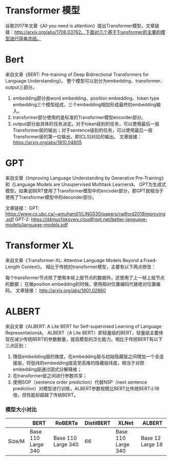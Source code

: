 # Transformer 模型

谷歌2017年文章《All you need is attention》提出Transformer模型，文章链接：http://arxiv.org/abs/1706.03762。下面对几个基于Transformer的主要的模型进行简单总结。

# Bert

来自文章《BERT: Pre-training of Deep Bidirectional Transformers for Language Understanding》。
整个模型可以划分为embedding、transformer、output三部分。

1. embedding部分由word embedding、position embedding、token type embedding三个模型组成，三个embedding相加形成最终的embedding输入。
2. transformer部分使用的是标准的Transformer模型encorder部分。
3. output部分由具体的任务决定。对于token级别的任务，可以使用最后一层Transformer层的输出；对于sentence级别的任务，可以使用最后一层Transformer层的第一位输出，即[CLS]对应的输出。
   文章链接：https://arxiv.org/abs/1810.04805

# GPT

来自文章《Improving Language Understanding by Generative Pre-Training》和《Language Models are Unsupervised Multitask Learners》。
GPT为生成式模型。如果说BERT使用了Transformer模型中的encoder部分，那GPT就相当于使用了Transformer模型中的deconder部分。

文章链接：
GPT:
https://www.cs.ubc.ca/~amuham01/LING530/papers/radford2018improving.pdf
GPT-2:
https://d4mucfpksywv.cloudfront.net/better-language-models/language-models.pdf

# Transformer XL

来自文章《Transformer-XL: Attentive Language Models Beyond a Fixed-Length Context》。
相比于传统的transformer模型，主要有以下两点修改：

每个transformer节点除了使用本帧上层节点的数据外，还使用了上一帧上层节点的数据；
在做position embedding的时候，使用相对位置编码代替绝对位置编码。
文章链接：
http://arxiv.org/abs/1901.02860

# ALBERT

来自文章《ALBERT: A Lite BERT for Self-supervised Learning of Language Representations》。
ALBERT（A Lite BERT）即轻量级的BERT，轻量级主要体现在减少传统BERT的参数数量，提高模型的泛化能力。相比于传统BERT有以下三点区别：

1. 降低embedding层的维度，在embedding层与初始隐藏层之间增加一个全连接层，将低纬的embedding提高至高维的隐藏层纬度，相当于对原embedding层通过因式分解降维；
2. 在transformer层之间进行参数共享；
3. 使用SOP（sentence order prediction）代替NSP（next sentence prediction）对模型进行训练，ALBERT参数规模比BERT比传统BERT小18倍，但性能却超越了传统BERT。

### 模型大小对比

|        | BERT               | RoBERTa            | DistilBERT | XLNet              | ALBERT           |
| ------ | ------------------ | ------------------ | ---------- | ------------------ | ---------------- |
| Size/M | Base 110 Large 340 | Base 110 Large 340 | 66         | Base 110 Large 340 | Base 12 Large 18 |
